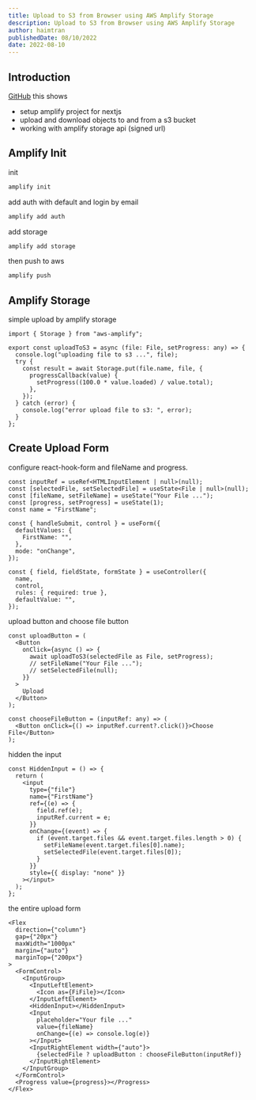 ```yaml
---
title: Upload to S3 from Browser using AWS Amplify Storage
description: Upload to S3 from Browser using AWS Amplify Storage
author: haimtran
publishedDate: 08/10/2022
date: 2022-08-10
---
```


## Introduction

[GitHub](https://github.com/entest-hai/amplify-storage) this shows

- setup amplify project for nextjs
- upload and download objects to and from a s3 bucket
- working with amplify storage api (signed url)

<LinkedImage
  href="https://youtu.be/pKiPciFBrhk"
  height={400}
  alt="Amplify Hosting NextJS Static Web"
  src="/thumbnail/amplify-storage.png"
/>

## Amplify Init

init

```bash
amplify init
```

add auth with default and login by email

```bash
amplify add auth
```

add storage

```bash
amplify add storage
```

then push to aws

```bash
amplify push
```

## Amplify Storage

simple upload by amplify storage

```tsx
import { Storage } from "aws-amplify";

export const uploadToS3 = async (file: File, setProgress: any) => {
  console.log("uploading file to s3 ...", file);
  try {
    const result = await Storage.put(file.name, file, {
      progressCallback(value) {
        setProgress((100.0 * value.loaded) / value.total);
      },
    });
  } catch (error) {
    console.log("error upload file to s3: ", error);
  }
};
```

## Create Upload Form

configure react-hook-form and fileName and progress.

```tsx
const inputRef = useRef<HTMLInputElement | null>(null);
const [selectedFile, setSelectedFile] = useState<File | null>(null);
const [fileName, setFileName] = useState("Your File ...");
const [progress, setProgress] = useState(1);
const name = "FirstName";

const { handleSubmit, control } = useForm({
  defaultValues: {
    FirstName: "",
  },
  mode: "onChange",
});

const { field, fieldState, formState } = useController({
  name,
  control,
  rules: { required: true },
  defaultValue: "",
});
```

upload button and choose file button

```tsx
const uploadButton = (
  <Button
    onClick={async () => {
      await uploadToS3(selectedFile as File, setProgress);
      // setFileName("Your File ...");
      // setSelectedFile(null);
    }}
  >
    Upload
  </Button>
);

const chooseFileButton = (inputRef: any) => (
  <Button onClick={() => inputRef.current?.click()}>Choose File</Button>
);
```

hidden the input

```tsx
const HiddenInput = () => {
  return (
    <input
      type={"file"}
      name={"FirstName"}
      ref={(e) => {
        field.ref(e);
        inputRef.current = e;
      }}
      onChange={(event) => {
        if (event.target.files && event.target.files.length > 0) {
          setFileName(event.target.files[0].name);
          setSelectedFile(event.target.files[0]);
        }
      }}
      style={{ display: "none" }}
    ></input>
  );
};
```

the entire upload form

```tsx
<Flex
  direction={"column"}
  gap={"20px"}
  maxWidth="1000px"
  margin={"auto"}
  marginTop={"200px"}
>
  <FormControl>
    <InputGroup>
      <InputLeftElement>
        <Icon as={FiFile}></Icon>
      </InputLeftElement>
      <HiddenInput></HiddenInput>
      <Input
        placeholder="Your file ..."
        value={fileName}
        onChange={(e) => console.log(e)}
      ></Input>
      <InputRightElement width={"auto"}>
        {selectedFile ? uploadButton : chooseFileButton(inputRef)}
      </InputRightElement>
    </InputGroup>
  </FormControl>
  <Progress value={progress}></Progress>
</Flex>
```
